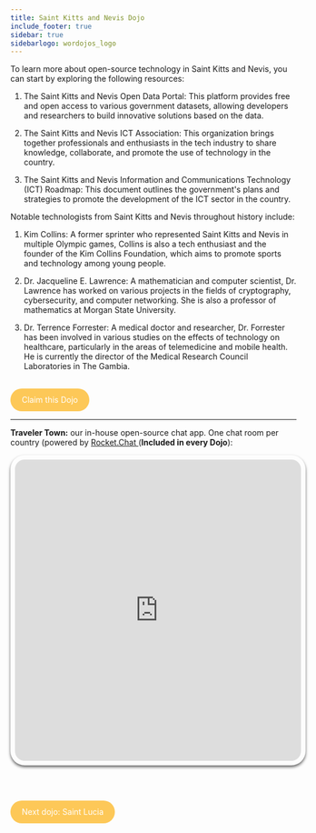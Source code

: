 ```yaml
---
title: Saint Kitts and Nevis Dojo
include_footer: true
sidebar: true
sidebarlogo: wordojos_logo
---
```


To learn more about open-source technology in Saint Kitts and Nevis, you can start by exploring the following resources:

1.  The Saint Kitts and Nevis Open Data Portal: This platform provides free and open access to various government datasets, allowing developers and researchers to build innovative solutions based on the data.
    
2.  The Saint Kitts and Nevis ICT Association: This organization brings together professionals and enthusiasts in the tech industry to share knowledge, collaborate, and promote the use of technology in the country.
    
3.  The Saint Kitts and Nevis Information and Communications Technology (ICT) Roadmap: This document outlines the government's plans and strategies to promote the development of the ICT sector in the country.
    

Notable technologists from Saint Kitts and Nevis throughout history include:

1.  Kim Collins: A former sprinter who represented Saint Kitts and Nevis in multiple Olympic games, Collins is also a tech enthusiast and the founder of the Kim Collins Foundation, which aims to promote sports and technology among young people.
    
2.  Dr. Jacqueline E. Lawrence: A mathematician and computer scientist, Dr. Lawrence has worked on various projects in the fields of cryptography, cybersecurity, and computer networking. She is also a professor of mathematics at Morgan State University.
    
3.  Dr. Terrence Forrester: A medical doctor and researcher, Dr. Forrester has been involved in various studies on the effects of technology on healthcare, particularly in the areas of telemedicine and mobile health. He is currently the director of the Medical Research Council Laboratories in The Gambia.
    

<br>
<html>
  <head>
    <style>
      .button {
        display: inline-block;
        padding: 20px 20px;
        text-align: center;
        text-decoration: none;
        color: #ffffff;
        background-color: #FDC858;
        border-radius: 33px;
        outline: none;
        line-height:  0%;
      }
    </style>
  </head>
  <body>
    <a class="button" href="https://blog.workdojos.com/Saint-Kitts-and-Nevis" target="_blank">Claim this Dojo</a>
  </body>
</html>
<br>

---


**Traveler Town:**   our in-house open-source chat app.  One chat room per country (powered by <a href="https://rocket.chat" >Rocket.Chat </a>  (**Included in every Dojo**):  

<iframe src="https://chat.traveler.town/channel/Saint_Kitts_and_Nevis" style="width: 100%;height: 530px;padding: 8px; box-shadow: 0 3px 5px rgba(0,0,0,.6);border-radius: 25px;overflow: hidden;border: none;" align="middle"></iframe>


<br><br>

<html>
  <head>
    <style>
      .button {
        display: inline-block;
        padding: 20px 20px;
        text-align: center;
        text-decoration: none;
        color: #ffffff;
        background-color: #FDC858;
        border-radius: 33px;
        outline: none;
        line-height:  %;
      }
    </style>
  </head>
  <body>
    <a class="button" href="https://workdojos.com/Saint-Lucia">Next dojo:  Saint Lucia</a>
  </body>
</html>